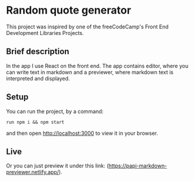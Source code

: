 # Random quote generator

This project was inspired by one of the freeCodeCamp's Front End Development Libraries Projects.

## Brief description

In the app I use React on the front end. The app contains editor, where you can write text in markdown and a previewer, where markdown text is interpreted and displayed.

## Setup

You can run the project, by a command:

`run npm i && npm start`

and then open [http://localhost:3000](http://localhost:3000) to view it in your browser.

## Live

Or you can just preview it under this link: (https://papi-markdown-previewer.netlify.app/).



